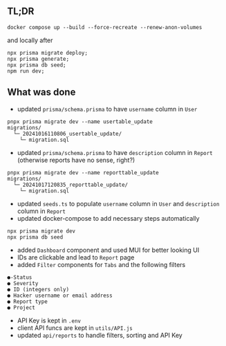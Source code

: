 
## TL;DR

```
docker compose up --build --force-recreate --renew-anon-volumes
```
and locally after
```
npx prisma migrate deploy;
npx prisma generate;
npx prisma db seed;
npm run dev;
```


## What was done

- updated `prisma/schema.prisma` to have `username` column in `User`
```
pnpx prisma migrate dev --name usertable_update
migrations/
  └─ 20241016110806_usertable_update/
    └─ migration.sql
```
- updated `prisma/schema.prisma` to have `description` column in `Report` (otherwise reports have no sense, right?)
```
pnpx prisma migrate dev --name reporttable_update
migrations/
  └─ 20241017120835_reporttable_update/
    └─ migration.sql
```
- updated `seeds.ts` to populate `username` column in `User` and `description` column in `Report`
- updated docker-compose to add necessary steps automatically
```
npx prisma migrate dev
npx prisma db seed
```
- added `Dashboard` component and used MUI for better looking UI
- IDs are clickable and lead to `Report` page
- added `Filter` components for `Tabs` and the following filters  
```
●-Status
● Severity
● ID (integers only)
● Hacker username or email address
● Report type
● Project
```
- API Key is kept in `.env`
- client API funcs are kept in `utils/API.js`
- updated `api/reports` to handle filters, sorting and API Key

